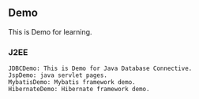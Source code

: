 ## Demo
This is Demo for learning.
### J2EE

```
JDBCDemo: This is Demo for Java Database Connective.
JspDemo: java servlet pages.
MybatisDemo: Mybatis framework demo.
HibernateDemo: Hibernate framework demo.
```
